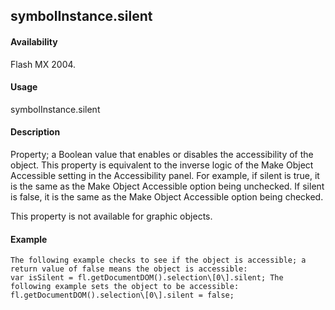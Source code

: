 ## symbolInstance.silent

#### Availability

Flash MX 2004.

#### Usage

symbolInstance.silent

#### Description

Property; a Boolean value that enables or disables the accessibility of the object. This property is equivalent to the inverse logic of the Make Object Accessible setting in the Accessibility panel. For example, if silent is true, it is the same as the Make Object Accessible option being unchecked. If silent is false, it is the same as the Make Object Accessible option being checked.
>
This property is not available for graphic objects.

#### Example

```
The following example checks to see if the object is accessible; a return value of false means the object is accessible:
var isSilent = fl.getDocumentDOM().selection\[0\].silent; The following example sets the object to be accessible: fl.getDocumentDOM().selection\[0\].silent = false;

```